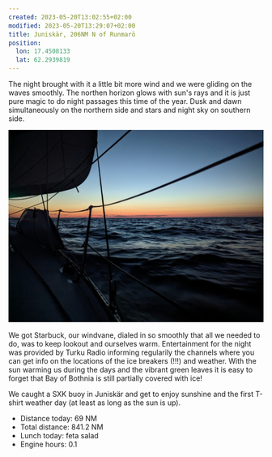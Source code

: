 ```yaml
---
created: 2023-05-20T13:02:55+02:00
modified: 2023-05-20T13:29:07+02:00
title: Juniskär, 206NM N of Runmarö
position:
  lon: 17.4508133
  lat: 62.2939819
---
```


The night brought with it a little bit more wind and we were gliding on the waves smoothly. The northen horizon glows with sun's rays and it is just pure magic to do night passages this time of the year. Dusk and dawn simultaneously on the northern side and stars and night sky on southern side.

![Image](../2023/59dd59c6ae6e20d4f67c80a55ce807c7.jpg)

We got Starbuck, our windvane, dialed in so smoothly that all we needed to do, was to keep lookout and ourselves warm. Entertainment for the night was provided by Turku Radio informing regularily the channels where you can get info on the locations of the ice breakers (!!!) and weather. With the sun warming us during the days and the vibrant green leaves it is easy to forget that Bay of Bothnia is still partially covered with ice!

We caught a SXK buoy in Juniskär and get to enjoy sunshine and the first T-shirt weather day (at least as long as the sun is up).

* Distance today: 69 NM
* Total distance: 841.2 NM
* Lunch today: feta salad
* Engine hours: 0.1
